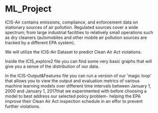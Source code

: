 # ML_Project
ICIS-Air contains emissions, compliance, and enforcement data on stationary sources of air pollution. Regulated sources cover a wide spectrum; from large industrial facilities to relatively small operations such as dry cleaners (automobiles and other mobile air pollution sources are tracked by a different EPA system).

We will utilize the ICIS-Air Dataset to predict Clean Air Act violations.

Inside the ICIS_explore2 file you can find some very basic graphs that will give you a sense of the distribution of our data.

In the ICIS-Output&Features file you can run a version of our 'magic loop' that allows you to view the output and evaluation metrics of various machine learning models over different time intervals between January 1, 2000 and January 1, 2017that we experimented with before choosing a model to best address our selected policy problem- helping the EPA improve their Clean Air Act inspection schedule in an effor to prevent further violations.